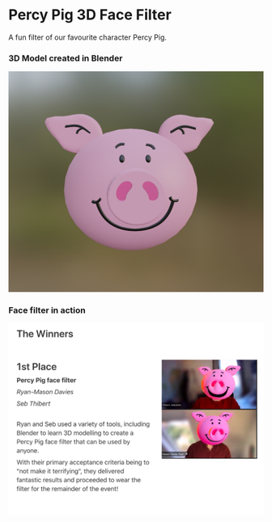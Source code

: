# Percy Pig 3D Face Filter
 A fun filter of our favourite character Percy Pig.

### 3D Model created in Blender

![Image of blender model](https://github.com/sebthibert/percy-pig-filter/blob/main/Images/blender%20model.png)

### Face filter in action

![Image of Teams](https://github.com/sebthibert/percy-pig-filter/blob/main/Images/teams.png)
